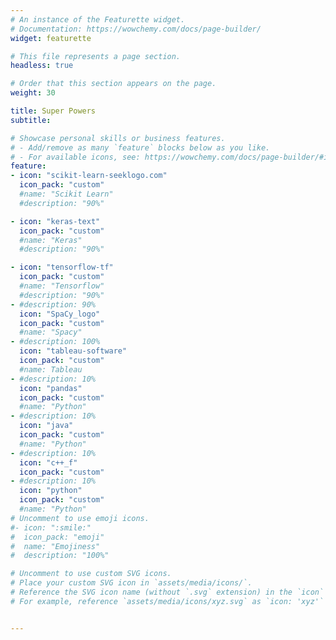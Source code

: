 ```yaml
---
# An instance of the Featurette widget.
# Documentation: https://wowchemy.com/docs/page-builder/
widget: featurette

# This file represents a page section.
headless: true

# Order that this section appears on the page.
weight: 30

title: Super Powers
subtitle:

# Showcase personal skills or business features.
# - Add/remove as many `feature` blocks below as you like.
# - For available icons, see: https://wowchemy.com/docs/page-builder/#icons
feature:
- icon: "scikit-learn-seeklogo.com"
  icon_pack: "custom"
  #name: "Scikit Learn"
  #description: "90%"

- icon: "keras-text"
  icon_pack: "custom"
  #name: "Keras"
  #description: "90%"

- icon: "tensorflow-tf"
  icon_pack: "custom"
  #name: "Tensorflow"
  #description: "90%"
- #description: 90%
  icon: "SpaCy_logo"
  icon_pack: "custom"
  #name: "Spacy"  
- #description: 100%
  icon: "tableau-software"
  icon_pack: "custom"
  #name: Tableau
- #description: 10%
  icon: "pandas"
  icon_pack: "custom"
  #name: "Python"
- #description: 10%
  icon: "java"
  icon_pack: "custom"
  #name: "Python"
- #description: 10%
  icon: "c++_f"
  icon_pack: "custom"
- #description: 10%
  icon: "python"
  icon_pack: "custom"
  #name: "Python"
# Uncomment to use emoji icons.
#- icon: ":smile:"
#  icon_pack: "emoji"
#  name: "Emojiness"
#  description: "100%"  

# Uncomment to use custom SVG icons.
# Place your custom SVG icon in `assets/media/icons/`.
# Reference the SVG icon name (without `.svg` extension) in the `icon` field.
# For example, reference `assets/media/icons/xyz.svg` as `icon: 'xyz'`


---
```

